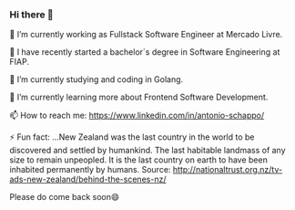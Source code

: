 ### Hi there 👋

🔭 I’m currently working as Fullstack Software Engineer at Mercado Livre.

🌱 I have recently started a bachelor´s degree in Software Engineering at FIAP.

🌱 I’m currently studying and coding in Golang.

🌱 I’m currently learning more about Frontend Software Development.

📫 How to reach me: 
    https://www.linkedin.com/in/antonio-schappo/

⚡ Fun fact: ...New Zealand was the last country in the world to be discovered and settled by humankind. The last habitable landmass of any size to remain unpeopled. It is the last country on earth to have been inhabited permanently by humans. Source: http://nationaltrust.org.nz/tv-ads-new-zealand/behind-the-scenes-nz/

Please do come back soon😄

<!--
**AntonioSchappo/AntonioSchappo** is a ✨ _special_ ✨ repository because its `README.md` (this file) appears on your GitHub profile.

Here are some ideas to get you started:

- 🔭 I’m currently working on ...
- 🌱 I’m currently learning ...
- 👯 I’m looking to collaborate on ...
- 🤔 I’m looking for help with ...
- 💬 Ask me about ...
- 📫 How to reach me: ...
- 😄 Pronouns: ...
- ⚡ Fun fact: ...
-->
